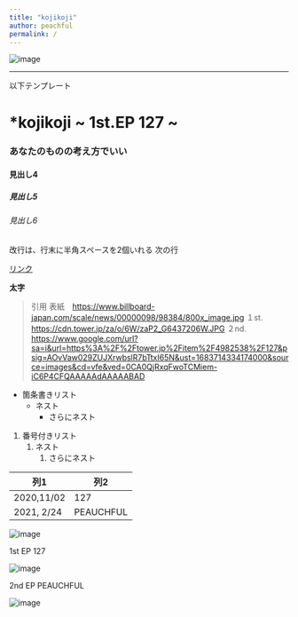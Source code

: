 ```yaml
---
title: "kojikoji"
author: peachful
permalink: /
---
```



![image](https://github.com/gengengenki/GHPages_WebSite/assets/133000373/e7cccb72-231e-417f-aee8-fe88fc4c624b)




---

以下テンプレート

# *kojikoji ~ 1st.EP 127 ~
### あなたのものの考え方でいい
#### 見出し4
##### 見出し5
###### 見出し6

改行は、行末に半角スペースを2個いれる
次の行

[リンク](https://www.google.co.jp/)

**太字**

> 引用
表紙　https://www.billboard-japan.com/scale/news/00000098/98384/800x_image.jpg
１st. https://cdn.tower.jp/za/o/6W/zaP2_G6437206W.JPG
２nd. https://www.google.com/url?sa=i&url=https%3A%2F%2Ftower.jp%2Fitem%2F4982538%2F127&psig=AOvVaw029ZUJXrwbslR7bTtxI65N&ust=1683714334174000&source=images&cd=vfe&ved=0CA0QjRxqFwoTCMiem-iC6P4CFQAAAAAdAAAAABAD


- 箇条書きリスト
  - ネスト
    - さらにネスト


1. 番号付きリスト
   1. ネスト
      1. さらにネスト


| 列1  | 列2  |
|-----|-----|
| 2020,11/02  | 127 |
| 2021, 2/24  | PEAUCHFUL  |

![image](/GHPages_WebSite/assets/images/logo-150.png)

1st EP 127

![image](https://github.com/gengengenki/GHPages_WebSite/assets/133000373/a352fbdd-8dc1-4ccf-be7e-f4231abf4c0c) 

2nd EP PEAUCHFUL 

![image](https://github.com/gengengenki/GHPages_WebSite/assets/133000373/23e2f210-f514-404a-a723-03d9b5760e8e)


